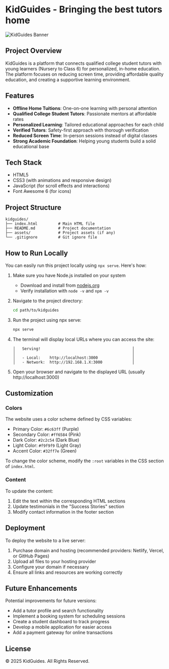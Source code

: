 # KidGuides - Bringing the best tutors home

![KidGuides Banner](https://via.placeholder.com/800x200/6c63ff/ffffff?text=KidGuides)

## Project Overview

KidGuides is a platform that connects qualified college student tutors with young learners (Nursery to Class 6) for personalized, in-home education. The platform focuses on reducing screen time, providing affordable quality education, and creating a supportive learning environment.

## Features

- **Offline Home Tuitions**: One-on-one learning with personal attention
- **Qualified College Student Tutors**: Passionate mentors at affordable rates
- **Personalized Learning**: Tailored educational approaches for each child
- **Verified Tutors**: Safety-first approach with thorough verification
- **Reduced Screen Time**: In-person sessions instead of digital classes
- **Strong Academic Foundation**: Helping young students build a solid educational base

## Tech Stack

- HTML5
- CSS3 (with animations and responsive design)
- JavaScript (for scroll effects and interactions)
- Font Awesome 6 (for icons)

## Project Structure

```
kidguides/
├── index.html         # Main HTML file
├── README.md          # Project documentation
├── assets/            # Project assets (if any)
└── .gitignore         # Git ignore file
```

## How to Run Locally

You can easily run this project locally using `npx serve`. Here's how:

1. Make sure you have Node.js installed on your system
   - Download and install from [nodejs.org](https://nodejs.org/)
   - Verify installation with `node -v` and `npm -v`

2. Navigate to the project directory:
   ```bash
   cd path/to/kidguides
   ```

3. Run the project using npx serve:
   ```bash
   npx serve
   ```

4. The terminal will display local URLs where you can access the site:
   ```
   │   Serving!                                        │
   │                                                   │
   │   - Local:    http://localhost:3000               │
   │   - Network:  http://192.168.1.X:3000             │
   ```

5. Open your browser and navigate to the displayed URL (usually http://localhost:3000)

## Customization

### Colors

The website uses a color scheme defined by CSS variables:
- Primary Color: `#6c63ff` (Purple)
- Secondary Color: `#ff6584` (Pink)
- Dark Color: `#2c2c54` (Dark Blue)
- Light Color: `#f9f9f9` (Light Gray)
- Accent Color: `#32ff7e` (Green)

To change the color scheme, modify the `:root` variables in the CSS section of `index.html`.

### Content

To update the content:
1. Edit the text within the corresponding HTML sections
2. Update testimonials in the "Success Stories" section
3. Modify contact information in the footer section

## Deployment

To deploy the website to a live server:

1. Purchase domain and hosting (recommended providers: Netlify, Vercel, or GitHub Pages)
2. Upload all files to your hosting provider
3. Configure your domain if necessary
4. Ensure all links and resources are working correctly



## Future Enhancements

Potential improvements for future versions:
- Add a tutor profile and search functionality
- Implement a booking system for scheduling sessions
- Create a student dashboard to track progress
- Develop a mobile application for easier access
- Add a payment gateway for online transactions

## License

© 2025 KidGuides. All Rights Reserved.
